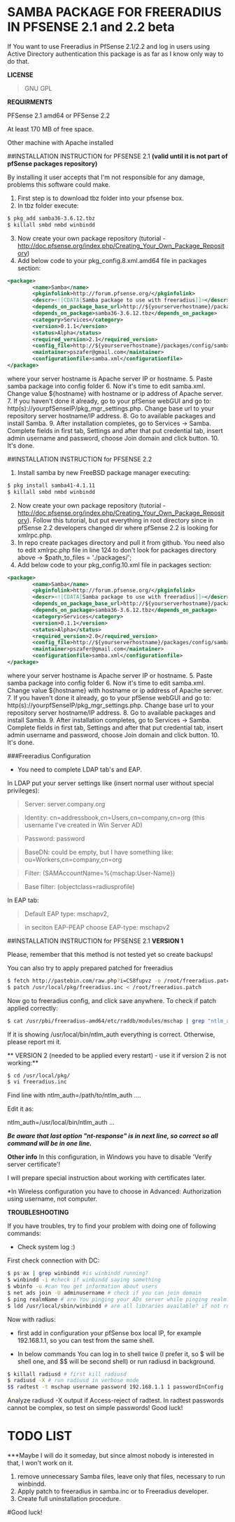 # SAMBA PACKAGE FOR FREERADIUS IN PFSENSE 2.1 and 2.2 beta

If You want to use Freeradius in PfSense 2.1/2.2 and log in users using Active Directory authentication this package is as far as I know only way to do that.


**LICENSE**

>GNU GPL

**REQUIRMENTS**

PFSense 2.1 amd64 or PFSense 2.2

At least 170 MB of free space.

Other machine with Apache installed

##INSTALLATION INSTRUCTION for PFSENSE 2.1
**(valid until it is not part of pfSense packages repository)**

By installing it user accepts that I'm not responsible for any damage, problems this software could make.

1. First step is to download tbz folder into your pfsense box.
2. In tbz folder execute:
```bash
$ pkg_add samba36-3.6.12.tbz
$ killall smbd nmbd winbindd
```
3. Now create your own package repository (tutorial - http://doc.pfsense.org/index.php/Creating_Your_Own_Package_Repository)
4. Add below code to your pkg_config.8.xml.amd64 file in packages section:
```xml
<package>
		<name>Samba</name>
		<pkginfolink>http://forum.pfsense.org/</pkginfolink>
		<descr><![CDATA[Samba package to use with freeradius]]></descr>
		<depends_on_package_base_url>http://${yourserverhostname}/packages/config/samba/</depends_on_package_base_url>
		<depends_on_package>samba36-3.6.12.tbz</depends_on_package>
		<category>Services</category>
		<version>0.1.1</version>
		<status>Alpha</status>
		<required_version>2.1</required_version>
		<config_file>http://${yourserverhostname}/packages/config/samba/samba.xml</config_file>
		<maintainer>pszafer@gmail.com</maintainer>
		<configurationfile>samba.xml</configurationfile>
</package>
```
where your server hostname is Apache server IP or hostname.
5. Paste samba package into config folder
6. Now it's time to edit samba.xml. Change value ${hostname} with hostname or ip address of Apache server.
7. If you haven't done it already, go to your pfSense webGUI and go to: http(s)://yourpfSenseIP/pkg_mgr_settings.php. Change base url to your repository server hostname/IP address.
8. Go to available packages and install Samba.
9. After installation completes, go to Services -> Samba. Complete fields in first tab, Settings and after that put credential tab, insert admin username and password, choose Join domain and click button.
10. It's done.

##INSTALLATION INSTRUCTION for PFSENSE 2.2
1. Install samba by new FreeBSD package manager executing:
```bash
$ pkg install samba41-4.1.11
$ killall smbd nmbd winbindd
```
2. Now create your own package repository (tutorial -http://doc.pfsense.org/index.php/Creating_Your_Own_Package_Repository). Follow this tutorial, but put everything in root directory since in pfSense 2.2 developers changed dir where pfSense 2.2 is looking for xmlrpc.php.
3. In repo create packages directory and pull it from github. You need also to edit xmlrpc.php file in line 124 to don't look for packages directory above -> $path_to_files = './packages/';
4. Add below code to your pkg_config.10.xml file in packages section:
```xml
<package>
		<name>Samba</name>
		<pkginfolink>http://forum.pfsense.org/</pkginfolink>
		<descr><![CDATA[Samba package to use with freeradius]]></descr>
		<depends_on_package_base_url>http://${yourserverhostname}/packages/config/samba/</depends_on_package_base_url>
		<depends_on_package>samba36-3.6.12.tbz</depends_on_package>
		<category>Services</category>
		<version>0.1.1</version>
		<status>Alpha</status>
		<required_version>2.0</required_version>
		<config_file>http://${yourserverhostname}/packages/config/samba/samba.xml</config_file>
		<maintainer>pszafer@gmail.com</maintainer>
		<configurationfile>samba.xml</configurationfile>
</package>
```
where your server hostname is Apache server IP or hostname.
5. Paste samba package into config folder
6. Now it's time to edit samba.xml. Change value ${hostname} with hostname or ip address of Apache server.
7. If you haven't done it already, go to your pfSense webGUI and go to: http(s)://yourpfSenseIP/pkg_mgr_settings.php. Change base url to your repository server hostname/IP address.
8. Go to available packages and install Samba.
9. After installation completes, go to Services -> Samba. Complete fields in first tab, Settings and after that put credential tab, insert admin username and password, choose Join domain and click button.
10. It's done.

###Freeradius Configuration

* You need to complete LDAP tab's and EAP.

In LDAP put your server settings like (insert normal user without special privileges):

>Server: server.company.org

>Identity: cn=addressbook,cn=Users,cn=company,cn=org (this username I've created in Win Server AD)

>Password: password

>BaseDN: could be empty, but I have something like: ou=Workers,cn=company,cn=org

>Filter: (SAMAccountName=%{mschap:User-Name})

>Base filter: (objectclass=radiusprofile)


In EAP tab:

>Default EAP type: mschapv2,

>in seciton EAP-PEAP choose EAP-type: mschapv2

##INSTALLATION INSTRUCTION for PFSENSE 2.1
**VERSION 1**

Please, remember that this method is not tested yet so create backups!

You can also try to apply prepared patched for freeradius
```bash
$ fetch http://pastebin.com/raw.php?i=CS8fupvz -o /root/freeradius.patch
$ patch /usr/local/pkg/freeradius.inc < /root/freeradius.patch
```
Now go to freeradius config, and click save anywhere. To check if patch applied correctly:
```bash
$ cat /usr/pbi/freeradius-amd64/etc/raddb/modules/mschap | grep "ntlm_auth = "
```
If it is showing /usr/local/bin/ntlm_auth everything is correct. Otherwise, please report mi it.

** VERSION 2 (needed to be applied every restart) - use it if version 2 is not working:**
```bash
$ cd /usr/local/pkg/
$ vi freeradius.inc
```

Find line with ntlm_auth=/path/to/ntlm_auth ....

Edit it as:

ntlm_auth=/usr/local/bin/ntlm_auth ...

***Be aware that last option "nt-response" is in next line, so correct so all command will be in one line.***


**Other info**
In this configuration, in Windows you have to disable 'Verify server certificate'!

I will prepare special instruction about working with certificates later.


*In Wireless configuration you have to choose in Advanced: Authorization using username, not computer.

**TROUBLESHOOTING**

If you have troubles, try to find your problem with doing one of following commands:

- Check system log :)

First check connection with DC:
```bash
$ ps ax | grep winbindd #is winbindd running?
$ winbindd -i #check if winbindd saying something
$ wbinfo -u #can You get information about users
$ net ads join -U adminusername # check if you can join domain
$ ping realmName # are You pinging your ADs server while pinging realm?
$ ldd /usr/local/sbin/winbindd # are all libraries available? if not run libraries.sh script, maybe fetch it manually.
```
Now with radius:
- first add in configuration your pfSense box local IP, for example 192.168.1.1, so you can test from the same shell.

- In below commands You can log in to shell twice (I prefer it, so $ will be shell one, and $$ will be second shell) or run radiusd in background.
```bash
$ killall radiusd # first kill radiusd
$ radiusd -X # run radiusd in verbose mode
$$ radtest -t mschap username password 192.168.1.1 1 passwordInConfig
```
Analyze radiusd -X output if Access-reject of radtest. In radtest passwords cannot be complex, so test on simple passwords!
Good luck!
 
# TODO LIST
***Maybe I will do it someday, but since almost nobody is interested in that, I won't work on it.
1. remove unnecessary Samba files, leave only that files, necessary to run winbindd.
2. Apply patch to freeradius in samba.inc or to Freeradius developer.
3. Create full uninstallation procedure.

#Good luck!
